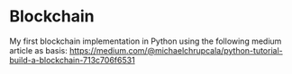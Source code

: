 # Blockchain
My first blockchain implementation in Python using the following medium article as basis:
https://medium.com/@michaelchrupcala/python-tutorial-build-a-blockchain-713c706f6531